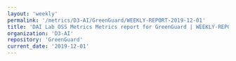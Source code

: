 ```yaml
---
layout: 'weekly'
permalink: '/metrics/D3-AI/GreenGuard/WEEKLY-REPORT-2019-12-01'
title: 'DAI Lab OSS Metrics Metrics report for GreenGuard | WEEKLY-REPORT-2019-12-01'
organization: 'D3-AI'
repository: 'GreenGuard'
current_date: '2019-12-01'
---
```


